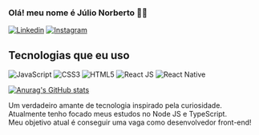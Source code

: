 ### Olá! meu nome é Júlio Norberto 🙋‍♂️

[![Linkedin](https://img.shields.io/badge/LinkedIn-0077B5?style=for-the-badge&logo=linkedin&logoColor=white)](https://www.linkedin.com/in/julio-norberto/)
[![Instagram](https://img.shields.io/badge/Instagram-E4405F?style=for-the-badge&logo=instagram&logoColor=white)](https://www.instagram.com/julionorberto_s/)



## Tecnologias que eu uso

![JavaScript](https://img.shields.io/badge/JavaScript-F7DF1E?style=for-the-badge&logo=javascript&logoColor=black)
![CSS3](https://img.shields.io/badge/CSS3-1572B6?style=for-the-badge&logo=css3&logoColor=white)
![HTML5](https://img.shields.io/badge/HTML5-E34F26?style=for-the-badge&logo=html5&logoColor=white)
![React JS](https://img.shields.io/badge/React-20232A?style=for-the-badge&logo=react&logoColor=61DAFB)
![React Native](https://img.shields.io/badge/React_Native-20232A?style=for-the-badge&logo=react&logoColor=61DAFB)


[![Anurag's GitHub stats](https://github-readme-stats.vercel.app/api?username=anuraghazra)](https://github.com/anuraghazra/github-readme-stats)

Um verdadeiro amante de tecnologia inspirado pela curiosidade. <br>
Atualmente tenho focado meus estudos no Node JS e TypeScript.<br>
Meu objetivo atual é conseguir uma vaga como desenvolvedor front-end!
